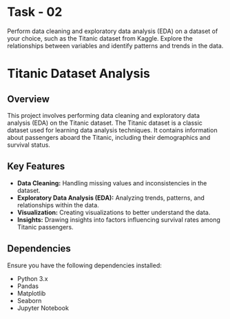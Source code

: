 # Task - 02
Perform data cleaning and exploratory data analysis (EDA) on a dataset of your choice, such as the Titanic dataset from Kaggle. Explore the relationships between variables and identify patterns and trends in the data.

# Titanic Dataset Analysis

## Overview

This project involves performing data cleaning and exploratory data analysis (EDA) on the Titanic dataset. The Titanic dataset is a classic dataset used for learning data analysis techniques. It contains information about passengers aboard the Titanic, including their demographics and survival status.

## Key Features

- **Data Cleaning:** Handling missing values and inconsistencies in the dataset.
- **Exploratory Data Analysis (EDA):** Analyzing trends, patterns, and relationships within the data.
- **Visualization:** Creating visualizations to better understand the data.
- **Insights:** Drawing insights into factors influencing survival rates among Titanic passengers.

## Dependencies

Ensure you have the following dependencies installed:

- Python 3.x
- Pandas
- Matplotlib
- Seaborn
- Jupyter Notebook
